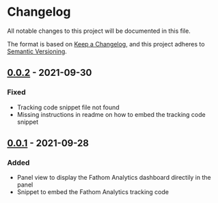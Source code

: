 # Changelog

All notable changes to this project will be documented in this file.

The format is based on [Keep a Changelog](https://keepachangelog.com/en/1.0.0/),
and this project adheres to [Semantic Versioning](https://semver.org/spec/v2.0.0.html).

## [0.0.2] - 2021-09-30

### Fixed
- Tracking code snippet file not found
- Missing instructions in readme on how to embed the tracking code snippet

## [0.0.1] - 2021-09-28

### Added
- Panel view to display the Fathom Analytics dashboard directily in the panel
- Snippet to embed the Fathom Analytics tracking code 

[0.0.2]: https://github.com/PaulMorel/kirby3-fathom-analytics/releases/tag/v0.0.2
[0.0.1]: https://github.com/PaulMorel/kirby3-fathom-analytics/releases/tag/v0.0.1
